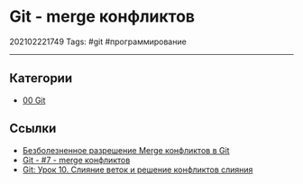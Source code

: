 # Git - merge конфликтов

202102221749
Tags: #git #программирование 
___

## Категории

- [00 Git](00%20Git.md)

## Ссылки

- [Безболезненное разрешение Merge конфликтов в Git](%D0%91%D0%B5%D0%B7%D0%B1%D0%BE%D0%BB%D0%B5%D0%B7%D0%BD%D0%B5%D0%BD%D0%BD%D0%BE%D0%B5%20%D1%80%D0%B0%D0%B7%D1%80%D0%B5%D1%88%D0%B5%D0%BD%D0%B8%D0%B5%20Merge%20%D0%BA%D0%BE%D0%BD%D1%84%D0%BB%D0%B8%D0%BA%D1%82%D0%BE%D0%B2%20%D0%B2%20Git.md)
- [Git - #7 - merge конфликтов](https://youtu.be/sMLazIg9xIY)
- [Git: Урок 10. Слияние веток и решение конфликтов слияния](https://youtu.be/Fq9gDH_u2no)